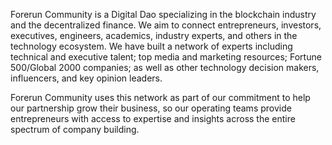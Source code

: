 Forerun Community is a Digital Dao specializing in the blockchain industry and the decentralized finance. We aim to connect entrepreneurs, investors, executives, engineers, academics, industry experts, and others in the technology ecosystem. We have built a network of experts including technical and executive talent; top media and marketing resources; Fortune 500/Global 2000 companies; as well as other technology decision makers, influencers, and key opinion leaders. 

Forerun Community uses this network as part of our commitment to help our partnership grow their business, so our operating teams provide entrepreneurs with access to expertise and insights across the entire spectrum of company building.